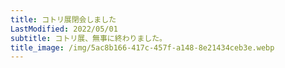```yaml
---
title: コトリ展閉会しました
LastModified: 2022/05/01
subtitle: コトリ展、無事に終わりました。
title_image: /img/5ac8b166-417c-457f-a148-8e21434ceb3e.webp
---
```

